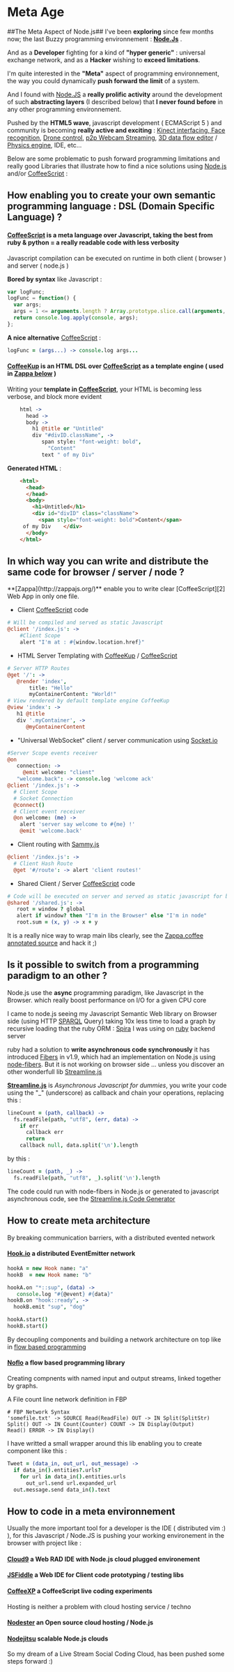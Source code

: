 # Meta Age #

##The Meta Aspect of Node.js##
I've been **exploring** since few months now; the last Buzzy programming environnement : **[Node.Js][1]** .

And as a **Developer** fighting for a kind of **"hyper generic"** : universal exchange network, and as a **Hacker** wishing to **exceed limitations**.

I'm quite interested in the **"Meta"** aspect of programming environnement, the way you could dynamically **push forward the limit** of a system.

And I found with [Node.JS][1] a **really prolific activity** around the development of such **abstracting layers** (I described below) that **I never found before** in any other programming environnement.

Pushed by the **HTML5 wave**, javascript development ( ECMAScript 5 ) and community is becoming **really active and exciting** : [Kinect interfacing, Face recognition](http://www.nodejs-news.com/fun-with-nodejs/face-recognition-with-nodejs/), [Drone control](http://t.co/ePzJAFa7), [p2p Webcam Streaming](http://vimeo.com/36229857), [3D data flow editor](http://idflood.github.com/ThreeNodes.js/public/index.html#example/spreads1.json) / [Physics engine](http://soulwire.co.uk/coffeephysics/), IDE, etc...

Below are some problematic to push forward programming limitations and really good Libraries that illustrate how to find a nice solutions using [Node.js][1] and/or [CoffeeScript][2] :

## How enabling you to create your own semantic programming language : DSL (Domain Specific Language) ? ##


#### **[CoffeeScript][2]** is a meta language over Javascript, taking the best from ruby & python =  a really readable code with less verbosity ####
Javascript compilation can be executed on runtime in both client ( browser ) and server ( node.js )

**Bored by syntax** like Javascript :

```javascript
var logFunc;
logFunc = function() {
  var args;
  args = 1 <= arguments.length ? Array.prototype.slice.call(arguments, 0) : [];
  return console.log.apply(console, args);
};
```

**A nice alternative** [CoffeeScript][2] :

```coffeescript
logFunc = (args...) -> console.log args...
```


#### **[CoffeeKup](http://coffeekup.org/)** is an HTML DSL over [CoffeeScript][2] as a template engine ( used in [Zappa below](#zappa) ) ####

Writing your **template in [CoffeeScript][2]**, your HTML is becoming less verbose, and block more evident

```coffeescript
    html ->
      head ->
      body ->
        h1 @title or "Untitled"
        div "#divID.className", ->
           span style: "font-weight: bold", 
             "Content"
           text " of my Div"
```

**Generated HTML** :

```html
    <html>
      <head>
      </head>
      <body>
        <h1>Untitled</h1>
        <div id="divID" class="className">
          <span style="font-weight: bold">Content</span>
     of my Div    </div>
      </body>
    </html>
```

 


## In which way you can write and distribute the same code for browser / server / node ? ##

<a name="zappa"/> 
**[Zappa](http://zappajs.org/)** enable you to write clear [CoffeeScript][2] Web App in only one file.

  * Client [CoffeeScript][2] code

```coffeescript
# Will be compiled and served as static Javascript
@client '/index.js': ->
    #Client Scope
    alert "I'm at : #{window.location.href}"
```


  * HTML Server Templating with [CoffeeKup](http://coffeekup.org/) /  [CoffeeScript][2]

```coffeescript
# Server HTTP Routes
@get '/': ->
   @render 'index', 
       title: "Hello"
       myContainerContent: "World!"
# View rendered by default template engine CoffeeKup
@view 'index': ->
   h1 @title
   div '.myContainer', ->
      @myContainerContent
```


  * "Universal WebSocket" client / server communication using [Socket.io](http://socket.io/)

```coffeescript
#Server Scope events receiver
@on 
   connection: ->
     @emit welcome: "client"
   "welcome.back": -> console.log 'welcome ack'
@client '/index.js': ->
  # Client Scope
  # Socket Connection
  @connect()
  # Client event receiver
  @on welcome: (me) ->
    alert 'server say welcome to #{me} !'
    @emit 'welcome.back'
```

  * Client routing with [Sammy.js](http://sammyjs.org/)

```coffeescript
@client '/index.js': ->
  # Client Hash Route
  @get '#/route': -> alert 'client routes!'
```


  * Shared Client / Server [CoffeeScript][2] code

```coffeescript
# Code will be executed on server and served as static javascript for browser, nice for creating a bootlooader
@shared '/shared.js': ->
   root = window ? global
   alert if window? then "I'm in the Browser" else "I'm in node"
   root.sum = (x, y) -> x + y
```

  It is a really nice way to wrap main libs clearly, see the [Zappa.coffee annotated source](http://zappajs.org/docs/zappa.html) and hack it ;)



## Is it possible to **switch** from a **programming paradigm** to an other ? ##
Node.js use the **async** programming paradigm, like Javascript in the Browser. which really boost performance on I/O for a given CPU core 

I came to node.js seeing my Javascript Semantic Web library on Browser side (using HTTP [SPARQL](http://en.wikipedia.org/wiki/SPARQL) Query) taking 10x less time to load a graph by recursive loading that the ruby ORM : [Spira](http://blog.datagraph.org/2010/05/spira) I was using on [ruby](http://www.ruby-lang.org/) backend server

ruby had a solution to **write asynchronous code synchronously** it has introduced [Fibers](http://www.igvita.com/2009/05/13/fibers-cooperative-scheduling-in-ruby/) in v1.9, which had an implementation on Node.js using [node-fibers](https://github.com/laverdet/node-fibers).
But it is not working on browser side ... unless you discover an other wonderfull lib [Streamline.js](https://github.com/Sage/streamlinejs)

**[Streamline.js](https://github.com/Sage/streamlinejs)** is *Asynchronous Javascript for dummies*, you write your code using the "_" (underscore) as callback and chain your operations, replacing this : 

```coffeescript
lineCount = (path, callback) ->
  fs.readFile(path, "utf8", (err, data) ->
    if err
      callback err
      return
    callback null, data.split('\n').length
```

by this : 

```coffeescript
lineCount = (path, _) ->
  fs.readFile(path, "utf8", _).split('\n').length
```

The code could run with node-fibers in Node.js or generated to javascript asynchronous code, see the [Streamline.js Code Generator](http://sage.github.com/streamlinejs/examples/streamlineMe/streamlineMe.html)

## How to create meta architecture ##

By breaking communication barriers, with a distributed evented network

#### **[Hook.io](https://github.com/hookio/hook.io)** a distributed EventEmitter network  ####

```coffeescript
hookA = new Hook name: "a"
hookB  = new Hook name: "b"

hookA.on "*::sup", (data) ->
   console.log "#{@event} #{data}"
hookB.on "hook::ready", ->
  hookB.emit "sup", "dog"

hookA.start()
hookB.start()
```

By decoupling components and building a network architecture on top like in [flow based programming](http://en.wikipedia.org/wiki/Flow-based_programming)

#### **[Noflo](https://github.com/bergie/noflo)** a flow based programming library ####
Creating compnents with named input and output streams, linked together by  graphs.

A File count line network definition in FBP


    # FBP Network Syntax
    'somefile.txt' -> SOURCE Read(ReadFile) OUT -> IN Split(SplitStr)
    Split() OUT -> IN Count(Counter) COUNT -> IN Display(Output)
    Read() ERROR -> IN Display()

I have writted a small wrapper around this lib enabling you to create component like this : 

```coffeescript
Tweet = (data_in, out_url, out_message) ->
  if data_in().entities?.urls?
    for url in data_in().entities.urls
      out_url.send url.expanded_url 
  out.message.send data_in().text 
```

 
## How to code in a meta environnement ##

Usually the more important tool for a developer is the IDE ( distributed vim :) ), for this Javascript / Node.JS is pushing your working environement in the browser with project like :

#### **[Cloud9](http://c9.io)** a Web RAD IDE with Node.js cloud plugged environement ####

#### **[JSFiddle](http://jsfiddle.net/evangenieur/9MfNt/)** a Web IDE for Client code prototyping / testing libs ####

#### **[CoffeeXP](http://evangenieur.com/coffeexp)** a CoffeeScript live coding experiments ####

Hosting is neither a problem with cloud hosting service / techno

#### **[Nodester](http://nodester.com/)** an Open source cloud hosting / Node.js ####

#### **[Nodejitsu](http://nodejitsu.com/)** scalable Node.js clouds ####

So my dream of a Live Stream Social Coding Cloud, has been pushed some steps forward :)


[1]: http://nodejs.org/
[2]: http://coffeescript.org/

